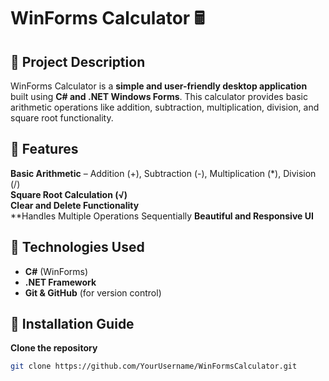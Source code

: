 # WinForms Calculator 🖩

## 📌 Project Description
WinForms Calculator is a **simple and user-friendly desktop application** built using **C# and .NET Windows Forms**. This calculator provides basic arithmetic operations like addition, subtraction, multiplication, division, and square root functionality.

## 📌 Features
**Basic Arithmetic** – Addition (+), Subtraction (-), Multiplication (*), Division (/)  
**Square Root Calculation (√)**  
**Clear and Delete Functionality**  
**Handles Multiple Operations Sequentially
**Beautiful and Responsive UI**  

## 📌 Technologies Used
- **C#** (WinForms)
- **.NET Framework**
- **Git & GitHub** (for version control)

## 📌 Installation Guide
**Clone the repository**  
```sh
git clone https://github.com/YourUsername/WinFormsCalculator.git
